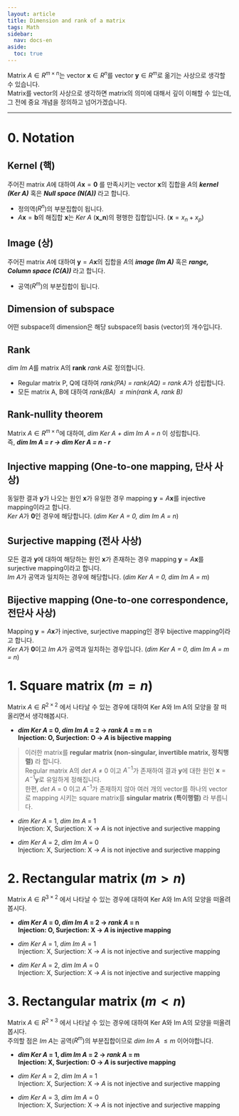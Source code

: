```yaml
---
layout: article
title: Dimension and rank of a matrix
tags: Math
sidebar:
  nav: docs-en
aside:
  toc: true
---
```


Matrix $A \in R^{m \times n}$는 vector $\textbf{x} \in R^n$를 vector $\textbf{y} \in R^m$로 옮기는 사상으로 생각할 수 있습니다.
<br>Matrix를 vector의 사상으로 생각하면 matrix의 의미에 대해서 깊이 이해할 수 있는데, 그 전에 중요 개념을 정의하고 넘어가겠습니다.

<!--more-->

---

# 0. Notation
## Kernel (핵)
주어진 matrix $A$에 대하여 $A \textbf{x} = \textbf{0}$ 를 만족시키는 vector $\textbf{x}$의 집합을 $A$의 ***kernel (Ker A)*** 혹은 ***Null space (N(A))*** 라고 합니다.
- 정의역($R^n$)의 부분집합이 됩니다.
- $A\textbf{x} = \textbf{b}$의 해집합 $\textbf{x}$는 *Ker A* ($\textbf{x_n}$)의 평행한 집합입니다. ($\textbf{x} = x_n + x_p$)

## Image (상)
주어진 matrix $A$에 대하여 $\textbf{y} = A \textbf{x}$의 집합을 $A$의 ***image (Im A)*** 혹은 ***range, Column space (C(A))*** 라고 합니다.
- 공역($R^m$)의 부분집합이 됩니다.

## Dimension of subspace
어떤 subspace의 dimension은 해당 subspace의 basis (vector)의 개수입니다.

## Rank
*dim Im A*를 matrix A의 **rank** *rank A*로 정의합니다.
- Regular matrix P, Q에 대하여 *rank(PA) = rank(AQ) = rank A*가 성립합니다.
- 모든 matrix A, B에 대하여 *rank(BA) $\leq min$(rank A, rank B)*

## Rank-nullity theorem
Matrix $A \in R^{m \times n}$에 대하여, *dim Ker A + dim Im A = n* 이 성립합니다.
<br>즉, ***dim Im A = r → dim Ker A = n - r***

## Injective mapping (One-to-one mapping, 단사 사상)
동일한 결과 $\textbf{y}$가 나오는 원인 $\textbf{x}$가 유일한 경우 mapping $\textbf{y} = A\textbf{x}$를 injective mapping이라고 합니다.
<br>*Ker A*가 $\textbf{0}$인 경우에 해당합니다. (*dim Ker A = 0, dim Im A = $n$*)

## Surjective mapping (전사 사상)
모든 결과 $\textbf{y}$에 대하여 해당하는 원인 $\textbf{x}$가 존재하는 경우 mapping $\textbf{y} = A\textbf{x}$를 surjective mapping이라고 합니다.
<br>*Im A*가 공역과 일치하는 경우에 해당합니다. (*dim Ker A = 0, dim Im A = $m$*)

## Bijective mapping (One-to-one correspondence, 전단사 사상)
Mapping $\textbf{y} = A\textbf{x}$가 injective, surjective mapping인 경우 bijective mapping이라고 합니다.
<br>*Ker A*가 $\textbf{0}$이고 *Im A*가 공역과 일치하는 경우입니다. (*dim Ker A = 0, dim Im A = m = n*)


# 1. Square matrix ($m = n$)
Matrix $A \in R^{2 \times 2}$ 에서 나타날 수 있는 경우에 대하여 Ker A와 Im A의 모양을 잘 떠올리면서 생각해봅시다.

- ***dim Ker A* = 0, *dim Im A* = 2 → *rank A* = m = n**
<br>**Injection: O, Surjection: O → *A* is bijective mapping**

> 이러한 matrix를 **regular matrix (non-singular, invertible matrix, 정칙행렬)** 라 합니다.
<br>Regular matrix A의 *det A* $\neq$ 0 이고 $A^{-1}$가 존재하여 결과 $\textbf{y}$에 대한 원인 $\textbf{x} = A^{-1}\textbf{y}$로 유일하게 정해집니다.
<br> 한편, *det A* = 0 이고 $A^{-1}$가 존재하지 않아 여러 개의 vector를 하나의 vector로 mapping 시키는 square matrix를 **singular matrix (특이행렬)** 라 부릅니다.

- *dim Ker A* = 1, *dim Im A* = 1
<br>Injection: X, Surjection: X → *A* is not injective and surjective mapping

- *dim Ker A* = 2, *dim Im A* = 0
<br>Injection: X, Surjection: X → *A* is not injective and surjective mapping


# 2. Rectangular matrix ($m > n$)
Matrix $A \in R^{3 \times 2}$ 에서 나타날 수 있는 경우에 대하여 Ker A와 Im A의 모양을 떠올려봅시다.

- ***dim Ker A* = 0, *dim Im A* = 2 → *rank A* = n**
<br>**Injection: O, Surjection: X → *A* is injective mapping**

- *dim Ker A* = 1, *dim Im A* = 1
<br>Injection: X, Surjection: X → *A* is not injective and surjective mapping

- *dim Ker A* = 2, *dim Im A* = 0
<br>Injection: X, Surjection: X → *A* is not injective and surjective mapping

# 3. Rectangular matrix ($m < n$)
Matrix $A \in R^{2 \times 3}$ 에서 나타날 수 있는 경우에 대하여 Ker A와 Im A의 모양을 떠올려봅시다.
<br>주의할 점은 *Im A*는 공역($R^m$)의 부분집합이므로 *dim Im A* $\leq m$ 이어야합니다.

- ***dim Ker A* = 1, *dim Im A* = 2 → *rank A* = m**
<br>**Injection: X, Surjection: O → *A* is surjective mapping**

- *dim Ker A* = 2, *dim Im A* = 1
<br>Injection: X, Surjection: X → *A* is not injective and surjective mapping

- *dim Ker A* = 3, *dim Im A* = 0
<br>Injection: X, Surjection: X → *A* is not injective and surjective mapping
